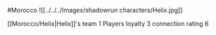 #Morocco 
![[../../../Images/shadowrun characters/Helix.jpg]]
 
[[Morocco/Helix|Helix]]'s team 1
Players loyalty 3
connection rating 6


